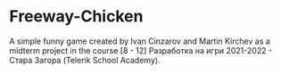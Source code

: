 # Freeway-Chicken
A simple funny game created by Ivan Cinzarov and Martin Kirchev as a midterm project in the course [8 - 12] Разработка на игри 2021-2022 - Стара Загора (Telerik School Academy).
